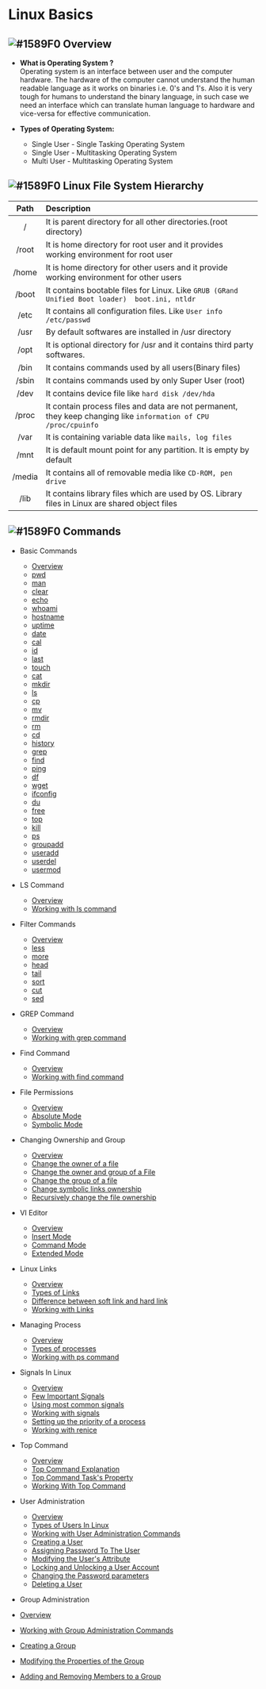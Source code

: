 # Linux Basics

## ![#1589F0](https://placehold.it/15/1589F0/000000?text=+) Overview 

* <b> What is Operating System ?</b>  
Operating system is an interface between user and the computer hardware. The hardware of the computer cannot understand the human readable language as it works on binaries i.e. 0's and 1's. Also it is very tough for humans to understand the binary language, in such case we need an interface which can translate human language to hardware and vice-versa for effective communication. 

* <b> Types of Operating System:</b>  
  * Single User - Single Tasking Operating System  
  * Single User - Multitasking Operating System  
  * Multi User - Multitasking Operating System  
 
## ![#1589F0](https://placehold.it/15/1589F0/000000?text=+) Linux File System Hierarchy  

|Path     | Description        |
|:-----: |:---      |
| / |It is parent directory for all other directories.(root directory)|
| /root | It is home directory for root user and it provides working environment for root user|
| /home | It is home directory for other users and it provide working environment for other users|
| /boot |It contains bootable files for Linux. Like `GRUB (GRand Unified Boot loader)  boot.ini, ntldr` |
| /etc | It contains all configuration files. Like `User info /etc/passwd` |
| /usr | By default softwares are installed in /usr directory|
| /opt | It is optional directory for /usr and it contains third party softwares. |
| /bin | It contains commands used by all users(Binary files)|   
| /sbin | It contains commands used by only Super User (root) |
| /dev | It contains device file like `hard disk /dev/hda` |
| /proc |  It contain process files and data are not permanent, they keep changing like `information of CPU /proc/cpuinfo` |
| /var |It is containing variable data like `mails, log files` |   
| /mnt |It is default mount point for any partition. It is empty by default |
| /media |It contains all of removable media like `CD-ROM, pen drive` |
| /lib | It contains library files which are used by OS. Library files in Linux are shared object files|

## ![#1589F0](https://placehold.it/15/1589F0/000000?text=+) Commands

- Basic Commands
  - [Overview](https://github.com/krishnaprasadkv/linux-commands/blob/master/Basic-commands.md#basic-commands)
  - [pwd](https://github.com/krishnaprasadkv/linux-commands/blob/master/Basic-commands.md#1-pwd-)
  - [man](https://github.com/krishnaprasadkv/linux-commands/blob/master/Basic-commands.md#2-man-)
  - [clear](https://github.com/krishnaprasadkv/linux-commands/blob/master/Basic-commands.md#3-clear-)
  - [echo](https://github.com/krishnaprasadkv/linux-commands/blob/master/Basic-commands.md#4-echo-)
  - [whoami](https://github.com/krishnaprasadkv/linux-commands/blob/master/Basic-commands.md#5-whoami-)
  - [hostname](https://github.com/krishnaprasadkv/linux-commands/blob/master/Basic-commands.md#6-hostname-)
  - [uptime](https://github.com/krishnaprasadkv/linux-commands/blob/master/Basic-commands.md#7-uptime-)
  - [date](https://github.com/krishnaprasadkv/linux-commands/blob/master/Basic-commands.md#8-date-)
  - [cal](https://github.com/krishnaprasadkv/linux-commands/blob/master/Basic-commands.md#9-cal-)
  - [id](https://github.com/krishnaprasadkv/linux-commands/blob/master/Basic-commands.md#10-id-)
  - [last](https://github.com/krishnaprasadkv/linux-commands/blob/master/Basic-commands.md#11-last-)
  - [touch](https://github.com/krishnaprasadkv/linux-commands/blob/master/Basic-commands.md#12-touch-)
  - [cat](https://github.com/krishnaprasadkv/linux-commands/blob/master/Basic-commands.md#13-cat-)
  - [mkdir](https://github.com/krishnaprasadkv/linux-commands/blob/master/Basic-commands.md#14-mkdir-)
  - [ls](https://github.com/krishnaprasadkv/linux-commands/blob/master/Basic-commands.md#15-ls-)
  - [cp](https://github.com/krishnaprasadkv/linux-commands/blob/master/Basic-commands.md#16-cp-)
  - [mv](https://github.com/krishnaprasadkv/linux-commands/blob/master/Basic-commands.md#17-mv-)
  - [rmdir](https://github.com/krishnaprasadkv/linux-commands/blob/master/Basic-commands.md#18-rmdir-)
  - [rm](https://github.com/krishnaprasadkv/linux-commands/blob/master/Basic-commands.md#19-rm-)
  - [cd](https://github.com/krishnaprasadkv/linux-commands/blob/master/Basic-commands.md#20-cd-)
  - [history](https://github.com/krishnaprasadkv/linux-commands/blob/master/Basic-commands.md#21-history-)
  - [grep](https://github.com/krishnaprasadkv/linux-commands/blob/master/Basic-commands.md#22-grep-)
  - [find](https://github.com/krishnaprasadkv/linux-commands/blob/master/Basic-commands.md#23-find-)
  - [ping](https://github.com/krishnaprasadkv/linux-commands/blob/master/Basic-commands.md#24-ping-)
  - [df](https://github.com/krishnaprasadkv/linux-commands/blob/master/Basic-commands.md#25-df-)
  - [wget](https://github.com/krishnaprasadkv/linux-commands/blob/master/Basic-commands.md#26-wget-)
  - [ifconfig](https://github.com/krishnaprasadkv/linux-commands/blob/master/Basic-commands.md#27-ifconfig-)
  - [du](https://github.com/krishnaprasadkv/linux-commands/blob/master/Basic-commands.md#28-du-)
  - [free](https://github.com/krishnaprasadkv/linux-commands/blob/master/Basic-commands.md#29-free-)
  - [top](https://github.com/krishnaprasadkv/linux-commands/blob/master/Basic-commands.md#30-top-)
  - [kill](https://github.com/krishnaprasadkv/linux-commands/blob/master/Basic-commands.md#31-kill-)
  - [ps](https://github.com/krishnaprasadkv/linux-commands/blob/master/Basic-commands.md#32-ps-)
  - [groupadd](https://github.com/krishnaprasadkv/linux-commands/blob/master/Basic-commands.md#33-groupadd-)
  - [useradd](https://github.com/krishnaprasadkv/linux-commands/blob/master/Basic-commands.md#34-useradd-)
  - [userdel](https://github.com/krishnaprasadkv/linux-commands/blob/master/Basic-commands.md#35-userdel-)
  - [usermod](https://github.com/krishnaprasadkv/linux-commands/blob/master/Basic-commands.md#36-usermod-)
  

- LS Command
  - [Overview](https://github.com/krishnaprasadkv/linux-commands/blob/master/ls.md#listing-files-and-directories)
  - [Working with ls command](https://github.com/krishnaprasadkv/linux-commands/blob/master/ls.md#working-with-ls-command)
 
- Filter Commands
  - [Overview](https://github.com/krishnaprasadkv/linux-commands/blob/master/filtercommands.md#filter-commands)
  - [less](https://github.com/krishnaprasadkv/linux-commands/blob/master/filtercommands.md#less-)  
  - [more](https://github.com/krishnaprasadkv/linux-commands/blob/master/filtercommands.md#more-)  
  - [head](https://github.com/krishnaprasadkv/linux-commands/blob/master/filtercommands.md#head-)  
  - [tail](https://github.com/krishnaprasadkv/linux-commands/blob/master/filtercommands.md#tail-)  
  - [sort](https://github.com/krishnaprasadkv/linux-commands/blob/master/filtercommands.md#sort-)  
  - [cut](https://github.com/krishnaprasadkv/linux-commands/blob/master/filtercommands.md#cut-)  
  - [sed](https://github.com/krishnaprasadkv/linux-commands/blob/master/filtercommands.md#sed-)

  
- GREP Command
  - [Overview](https://github.com/krishnaprasadkv/linux-commands/blob/master/grep.md#grep-)
  - [Working with grep command](https://github.com/krishnaprasadkv/linux-commands/blob/master/grep.md#examples-of-grep)

- Find Command 
  - [Overview](https://github.com/krishnaprasadkv/linux-commands/blob/master/findcommand.md#find-command-)
  - [Working with find command](https://github.com/krishnaprasadkv/linux-commands/blob/master/findcommand.md#working-with-find-command)

- File Permissions
  - [Overview](https://github.com/krishnaprasadkv/linux-commands/blob/master/filepermissions.md#overview)
  - [Absolute Mode](https://github.com/krishnaprasadkv/linux-commands/blob/master/filepermissions.md#absolute-mode)
  - [Symbolic Mode](https://github.com/krishnaprasadkv/linux-commands/blob/master/filepermissions.md#symbolic-mode)

- Changing Ownership and Group
  - [Overview](https://github.com/krishnaprasadkv/linux-commands/blob/master/filepermissions.md#file-permissions-) 
  - [Change the owner of a file](https://github.com/krishnaprasadkv/linux-commands/blob/master/changing-ownership-and-group.md#change-the-owner-of-a-file)
  - [Change the owner and group of a File](https://github.com/krishnaprasadkv/linux-commands/blob/master/changing-ownership-and-group.md#change-the-owner-and-group-of-a-file)
  - [Change the group of a file](https://github.com/krishnaprasadkv/linux-commands/blob/master/changing-ownership-and-group.md#change-the-group-of-a-file)
  - [Change symbolic links ownership](https://github.com/krishnaprasadkv/linux-commands/blob/master/changing-ownership-and-group.md#change-symbolic-links-ownership)
  - [Recursively change the file ownership](https://github.com/krishnaprasadkv/linux-commands/blob/master/changing-ownership-and-group.md#recursively-change-the-file-ownership)


- VI Editor
  - [Overview](https://github.com/krishnaprasadkv/linux-commands/blob/master/vi.md#overview)
  - [Insert Mode](https://github.com/krishnaprasadkv/linux-commands/blob/master/vi.md#insert-mode)
  - [Command Mode](https://github.com/krishnaprasadkv/linux-commands/blob/master/vi.md#command-mode)
  - [Extended Mode](https://github.com/krishnaprasadkv/linux-commands/blob/master/vi.md#extended-mode)


- Linux Links
  - [Overview](https://github.com/krishnaprasadkv/linux-commands/blob/master/links.md#overview) 
  - [Types of Links](https://github.com/krishnaprasadkv/linux-commands/blob/master/links.md#types-of-links)
  - [Difference between soft link and hard link ](https://github.com/krishnaprasadkv/linux-commands/blob/master/links.md#difference-between-soft-link-and-hard-link)
  - [Working with Links](https://github.com/krishnaprasadkv/linux-commands/blob/master/links.md#working-with-inks)

- Managing Process 
  - [Overview](https://github.com/krishnaprasadkv/linux-commands/blob/master/managingprocess.md#overview)
  - [Types of processes](https://github.com/krishnaprasadkv/linux-commands/blob/master/managingprocess.md#types-of-processes)
  - [Working with ps command](https://github.com/krishnaprasadkv/linux-commands/blob/master/managingprocess.md#working-with-ps-command)

- Signals In Linux
  - [Overview](https://github.com/krishnaprasadkv/linux-commands/blob/master/signalsinlinux.md#overview)  
  - [Few Important Signals](https://github.com/krishnaprasadkv/linux-commands/blob/master/signalsinlinux.md#few-important-signals-with-its-descriptions)
  - [Using most common signals](https://github.com/krishnaprasadkv/linux-commands/blob/master/signalsinlinux.md#using-most-common-signals)
  - [Working with signals](https://github.com/krishnaprasadkv/linux-commands/blob/master/signalsinlinux.md#working-with-signals)
  - [Setting up the priority of a process](https://github.com/krishnaprasadkv/linux-commands/blob/master/signalsinlinux.md#setting-up-the-priority-of-a-process)
  - [Working with renice](https://github.com/krishnaprasadkv/linux-commands/blob/master/signalsinlinux.md#working-with-renice)

- Top Command 
   - [Overview](https://github.com/krishnaprasadkv/linux-commands/blob/master/topcommand.md#overview)
   - [Top Command Explanation](https://github.com/krishnaprasadkv/linux-commands/blob/master/topcommand.md#top-command-explanation)
   - [Top Command Task's Property](https://github.com/krishnaprasadkv/linux-commands/blob/master/topcommand.md#top-command-tasks-property)
   - [Working With Top Command](https://github.com/krishnaprasadkv/linux-commands/blob/master/topcommand.md#working-with-top-command)

- User Administration 
  - [Overview](https://github.com/krishnaprasadkv/linux-commands/blob/master/useradmin.md#overview)
  - [Types of Users In Linux](https://github.com/krishnaprasadkv/linux-commands/blob/master/useradmin.md#types-of-users-in-linux)
  - [Working with User Administration Commands](https://github.com/krishnaprasadkv/linux-commands/blob/master/useradmin.md#working-with-user-administration-commands)
  - [Creating a User](https://github.com/krishnaprasadkv/linux-commands/blob/master/useradmin.md#creating-a-user)
  - [Assigning Password To The User](https://github.com/krishnaprasadkv/linux-commands/blob/master/useradmin.md#assigning-password-to-the-user)
  - [Modifying the User's Attribute](https://github.com/krishnaprasadkv/linux-commands/blob/master/useradmin.md#modifying-the-users-attribute)
  - [Locking and Unlocking a User Account](https://github.com/krishnaprasadkv/linux-commands/blob/master/useradmin.md#locking-and-unlocking-a-user-account)
  - [Changing the Password parameters](https://github.com/krishnaprasadkv/linux-commands/blob/master/useradmin.md#changing-the-password-parameters)
  - [Deleting a User](https://github.com/krishnaprasadkv/linux-commands/blob/master/useradmin.md#deleting-a-user)

-  Group Administration  
  - [Overview](https://github.com/krishnaprasadkv/linux-commands/blob/master/groupadmin.md#overview)
  - [Working with Group Administration Commands](https://github.com/krishnaprasadkv/linux-commands/blob/master/groupadmin.md#working-with-group-administration)
  - [Creating a Group](https://github.com/krishnaprasadkv/linux-commands/blob/master/groupadmin.md#creating-a-group)
  - [Modifying the Properties of the Group](https://github.com/krishnaprasadkv/linux-commands/blob/master/groupadmin.md#modifying-the-properties-of-the-group)
  - [Adding and Removing Members to a Group](https://github.com/krishnaprasadkv/linux-commands/blob/master/groupadmin.md#adding-and-removing-embers-to-a-group)